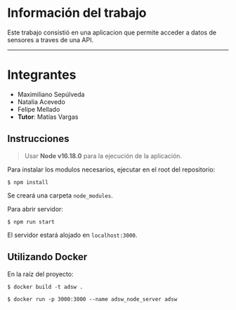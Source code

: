 # Información del trabajo

Este trabajo consistió en una aplicacion que permite acceder a datos de sensores a traves de una API.

---

# Integrantes

* Maximiliano Sepúlveda
* Natalia Acevedo
* Felipe Mellado
* **Tutor**: Matías Vargas

## Instrucciones

> Usar **Node v16.18.0** para la ejecución de la aplicación.

Para instalar los modulos necesarios, ejecutar en el root del repositorio:
```
$ npm install
```

Se creará una carpeta `node_modules`.

Para abrir servidor:
```
$ npm run start
```

El servidor estará alojado en `localhost:3000`.

## Utilizando Docker

En la raíz del proyecto:

```
$ docker build -t adsw .

$ docker run -p 3000:3000 --name adsw_node_server adsw
```
